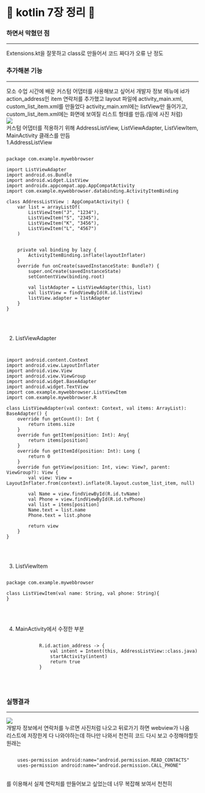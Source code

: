 :ghost: kotlin 7장 정리 :ghost:
=============
### 하면서 막혔던 점 
-------------
Extensions.kt을 잘못하고 class로 만들어서 코드 짜다가 오류 난 정도
### 추가해본 기능
-------------
모소 수업 시간에 배운 커스텀 어댑터를 사용해보고 싶어서 개발자 정보 메뉴에 id가 action_address인 item 연락처를 추가했고 layout 파일에 activity_main.xml, custom_list_item.xml를 만들었다 activity_main.xml에는 listView만 들어가고, custom_list_item.xml에는 화면에 보여질 리스트 형태를 만듬.(밑에 사진 처럼)<br>
<img src="https://user-images.githubusercontent.com/78543382/167379363-1ab0cd3b-37c2-4954-9534-670c8ef75d38.png"/> <br>
커스텀 어댑터를 적용하기 위해 AddressListView, ListViewAdapter, ListViewItem, MainActivity 클래스를 만듬<br>
1.AddressListView <br>
<pre>
<code>
package com.example.mywebbrowser

import ListViewAdapter
import android.os.Bundle
import android.widget.ListView
import androidx.appcompat.app.AppCompatActivity
import com.example.mywebbrowser.databinding.ActivityItemBinding

class AddressListView : AppCompatActivity() {
    var list = arrayListOf<ListViewItem>(
        ListViewItem("J", "1234"),
        ListViewItem("S", "2345"),
        ListViewItem("K", "3456"),
        ListViewItem("L", "4567")
    )


    private val binding by lazy {
        ActivityItemBinding.inflate(layoutInflater)
    }
    override fun onCreate(savedInstanceState: Bundle?) {
        super.onCreate(savedInstanceState)
        setContentView(binding.root)

        val listAdapter = ListViewAdapter(this, list)
        val listView = findViewById<ListView>(R.id.listView)
        listView.adapter = listAdapter
    }
}
</code>
</pre> <br>
2. ListViewAdapter<br>
<pre>
<code>

import android.content.Context
import android.view.LayoutInflater
import android.view.View
import android.view.ViewGroup
import android.widget.BaseAdapter
import android.widget.TextView
import com.example.mywebbrowser.ListViewItem
import com.example.mywebbrowser.R

class ListViewAdapter(val context: Context, val items: ArrayList<ListViewItem>): BaseAdapter() {
    override fun getCount(): Int {
        return items.size
    }
    override fun getItem(position: Int): Any{
        return items[position]
    }
    override fun getItemId(position: Int): Long {
        return 0
    }
    override fun getView(position: Int, view: View?, parent: ViewGroup?): View {
        val view: View = LayoutInflater.from(context).inflate(R.layout.custom_list_item, null)

        val Name = view.findViewById<TextView>(R.id.tvName)
        val Phone = view.findViewById<TextView>(R.id.tvPhone)
        val list = items[position]
        Name.text = list.name
        Phone.text = list.phone

        return view
    }
}
</code>
</pre> <br>
3. ListViewItem
<pre>
<code>
package com.example.mywebbrowser

class ListViewItem(val name: String, val phone: String){
}
</code>
</pre><br>
4. MainActivity에서 수정한 부분
<pre>
<code>
            R.id.action_address -> {
                val intent = Intent(this, AddressListView::class.java)
                startActivity(intent)
                return true
            }
</code>
</pre> <br>
### 실행결과
-------------
<img src="https://user-images.githubusercontent.com/78543382/167381071-229c8615-6b80-4d12-94ef-a38b1d6d26ca.png"/> <br>
개발자 정보에서 연락처를 누르면 사진처럼 나오고 뒤로가기 하면 webview가 나옴<br>
리스트에 저장한게 다 나와야하는데 하나만 나와서 천천히 코드 다시 보고 수정해야할듯
원래는 <br>
<pre>
<code>
    uses-permission android:name="android.permission.READ_CONTACTS"
    uses-permission android:name="android.permission.CALL_PHONE"
</code>
</pre>
를 이용해서 실제 연락처를 만들어보고 싶었는데 너무 복잡해 보여서 천천히 






